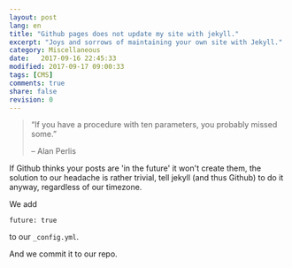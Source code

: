 ```yaml
--- 
layout: post
lang: en
title: "Github pages does not update my site with jekyll."
excerpt: "Joys and sorrows of maintaining your own site with Jekyll."
category: Miscellaneous
date:   2017-09-16 22:45:33
modified: 2017-09-17 09:00:33
tags: [CMS]
comments: true
share: false
revision: 0
---
```


> “If you have a procedure with ten parameters, you probably missed some.”
>
> – Alan Perlis

If Github thinks your posts are 'in the future' it won't create them, the solution to our headache is rather trivial, tell jekyll (and thus Github) to do it anyway, regardless of our timezone.

We add

`future: true`

to our `_config.yml`.

And we commit it to our repo.
